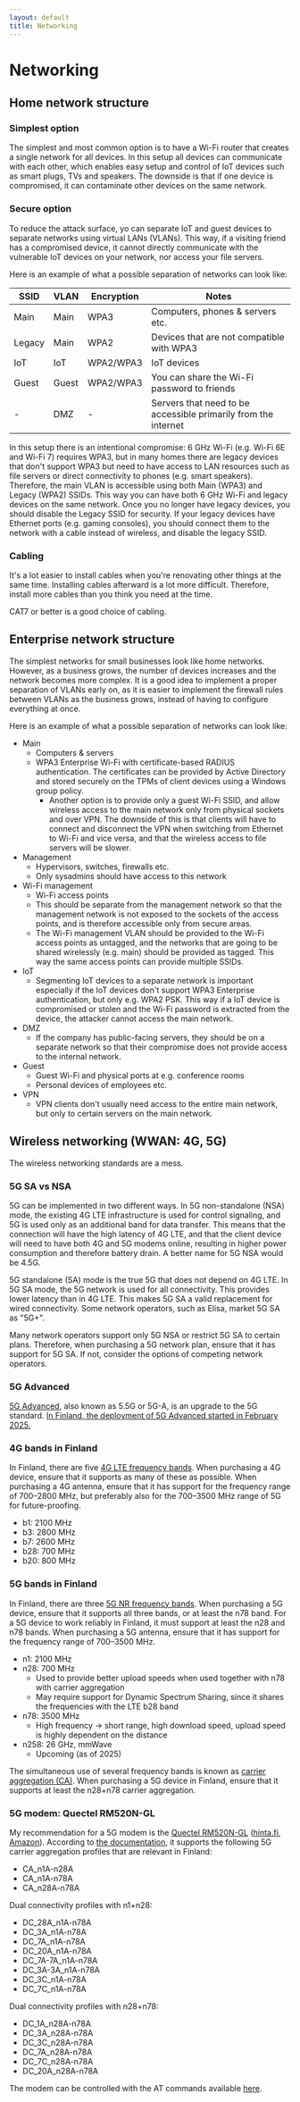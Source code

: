 ```yaml
---
layout: default
title: Networking
---
```

# Networking

## Home network structure
### Simplest option
The simplest and most common option is to have a Wi-Fi router that creates a single network for all devices.
In this setup all devices can communicate with each other,
which enables easy setup and control of IoT devices such as smart plugs, TVs and speakers.
The downside is that if one device is compromised,
it can contaminate other devices on the same network.


### Secure option
To reduce the attack surface,
yo can separate IoT and guest devices to separate networks using virtual LANs (VLANs).
This way, if a visiting friend has a compromised device,
it cannot directly communicate with the vulnerable IoT devices on your network,
nor access your file servers.

Here is an example of what a possible separation of networks can look like:

| SSID   | VLAN  | Encryption | Notes                                                          |
|--------|-------|------------|----------------------------------------------------------------|
| Main   | Main  | WPA3       | Computers, phones & servers etc.                               |
| Legacy | Main  | WPA2       | Devices that are not compatible with WPA3                      |
| IoT    | IoT   | WPA2/WPA3  | IoT devices                                                    |
| Guest  | Guest | WPA2/WPA3  | You can share the Wi-Fi password to friends                    |
| -      | DMZ   | -          | Servers that need to be accessible primarily from the internet |

In this setup there is an intentional compromise:
6 GHz Wi-Fi (e.g. Wi-Fi 6E and Wi-Fi 7) requires WPA3,
but in many homes there are legacy devices that don't support WPA3
but need to have access to LAN resources such as file servers or direct connectivity to phones (e.g. smart speakers).
Therefore, the main VLAN is accessible using both Main (WPA3) and Legacy (WPA2) SSIDs.
This way you can have both 6 GHz Wi-Fi and legacy devices on the same network.
Once you no longer have legacy devices, you should disable the Legacy SSID for security.
If your legacy devices have Ethernet ports (e.g. gaming consoles),
you should connect them to the network with a cable instead of wireless,
and disable the legacy SSID.


### Cabling
It's a lot easier to install cables when you're renovating other things at the same time.
Installing cables afterward is a lot more difficult.
Therefore, install more cables than you think you need at the time.

CAT7 or better is a good choice of cabling.



## Enterprise network structure
The simplest networks for small businesses look like home networks.
However, as a business grows, the number of devices increases and the network becomes more complex.
It is a good idea to implement a proper separation of VLANs early on,
as it is easier to implement the firewall rules between VLANs as the business grows,
instead of having to configure everything at once.

Here is an example of what a possible separation of networks can look like:

- Main
  - Computers & servers
  - WPA3 Enterprise Wi-Fi with certificate-based RADIUS authentication.
    The certificates can be provided by Active Directory
    and stored securely on the TPMs of client devices using a Windows group policy.
    - Another option is to provide only a guest Wi-Fi SSID,
      and allow wireless access to the main network only from physical sockets and over VPN.
      The downside of this is that clients will have to connect and disconnect the VPN
      when switching from Ethernet to Wi-Fi and vice versa,
      and that the wireless access to file servers will be slower.
- Management
  - Hypervisors, switches, firewalls etc.
  - Only sysadmins should have access to this network
- Wi-Fi management
  - Wi-Fi access points
  - This should be separate from the management network
    so that the management network is not exposed to the sockets of the access points,
    and is therefore accessible only from secure areas.
  - The Wi-Fi management VLAN should be provided to the Wi-Fi access points as untagged,
    and the networks that are going to be shared wirelessly (e.g. main) should be provided as tagged.
    This way the same access points can provide multiple SSIDs.
- IoT
  - Segmenting IoT devices to a separate network is important especially if the IoT devices don't support
    WPA3 Enterprise authentication, but only e.g. WPA2 PSK.
    This way if a IoT device is compromised or stolen and the Wi-Fi password is extracted from the device,
    the attacker cannot access the main network.
- DMZ
  - If the company has public-facing servers,
    they should be on a separate network so that their compromise does not provide access to the internal network.
- Guest
  - Guest Wi-Fi and physical ports at e.g. conference rooms
  - Personal devices of employees etc.
- VPN
  - VPN clients don't usually need access to the entire main network, but only to certain servers on the main network.


## Wireless networking (WWAN: 4G, 5G)
The wireless networking standards are a mess.


### 5G SA vs NSA
5G can be implemented in two different ways.
In 5G non-standalone (NSA) mode,
the existing 4G LTE infrastructure is used for control signaling,
and 5G is used only as an additional band for data transfer.
This means that the connection will have the high latency of 4G LTE,
and that the client device will need to have both 4G and 5G modems online,
resulting in higher power consumption and therefore battery drain.
A better name for 5G NSA would be 4.5G.

5G standalone (SA) mode is the true 5G that does not depend on 4G LTE.
In 5G SA mode, the 5G network is used for all connectivity.
This provides lower latency than in 4G LTE.
This makes 5G SA a valid replacement for wired connectivity.
Some network operators, such as Elisa, market 5G SA as "5G+".

Many network operators support only 5G NSA or restrict 5G SA to certain plans.
Therefore, when purchasing a 5G network plan, ensure that it has support for 5G SA.
If not, consider the options of competing network operators.


### 5G Advanced
[5G Advanced](https://en.wikipedia.org/wiki/5G#5G-Advanced),
also known as 5.5G or 5G-A, is an upgrade to the 5G standard.
[In Finland, the deployment of 5G Advanced started in February 2025.](https://elisa.fi/yhtiotieto/uutishuone/tiedotteet/odotettu-parannus-mobiiliyhteyksiin-%E2%80%93-maailman-ensimm%C3%A4iset-kuluttaja-asiakkaat-k%C3%A4ytt%C3%A4v%C3%A4t-5-5g:t%C3%A4-elisan-verkossa/76140715069966/)


### 4G bands in Finland
In Finland, there are five
[4G LTE frequency bands](https://en.wikipedia.org/wiki/LTE_frequency_bands).
When purchasing a 4G device, ensure that it supports as many of these as possible.
When purchasing a 4G antenna, ensure that it has support for the frequency range of 700–2800 MHz,
but preferably also for the 700–3500 MHz range of 5G for future-proofing.

- b1: 2100 MHz
- b3: 2800 MHz
- b7: 2600 MHz
- b28: 700 MHz
- b20: 800 MHz


### 5G bands in Finland
In Finland, there are three
[5G NR frequency bands](https://en.wikipedia.org/wiki/5G_NR_frequency_bands).
When purchasing a 5G device, ensure that it supports all three bands,
or at least the n78 band.
For a 5G device to work reliably in Finland, it must support at least the n28 and n78 bands.
When purchasing a 5G antenna, ensure that it has support for the frequency range of 700–3500 MHz.

- n1: 2100 MHz
- n28: 700 MHz
  - Used to provide better upload speeds when used together with n78 with carrier aggregation
  - May require support for Dynamic Spectrum Sharing, since it shares the frequencies with the LTE b28 band
- n78: 3500 MHz
  - High frequency → short range, high download speed, upload speed is highly dependent on the distance
- n258: 26 GHz, mmWave
  - Upcoming (as of 2025)

The simultaneous use of several frequency bands is known as
[carrier aggregation (CA)](https://en.wikipedia.org/wiki/Carrier_aggregation).
When purchasing a 5G device in Finland, ensure that it supports at least the n28+n78 carrier aggregation.


### 5G modem: Quectel RM520N-GL
My recommendation for a 5G modem is the
[Quectel RM520N-GL](https://www.quectel.com/product/5g-rm520n-series/)
([hinta.fi](https://hinta.fi/haku?q=RM520N-GL), [Amazon](https://www.amazon.de/dp/B0DP69BYJW)).
According to
[the documentation](https://github.com/4IceG/RM520N-GL/blob/main/Documents/Quectel_RM520N-GL_CA%26EN-DC_Features_V1.0.xls),
it supports the following 5G carrier aggregation profiles that are relevant in Finland:
- CA_n1A-n28A
- CA_n1A-n78A
- CA_n28A-n78A

Dual connectivity profiles with n1+n28:
- DC_28A_n1A-n78A
- DC_3A_n1A-n78A
- DC_7A_n1A-n78A
- DC_20A_n1A-n78A
- DC_7A-7A_n1A-n78A
- DC_3A-3A_n1A-n78A
- DC_3C_n1A-n78A
- DC_7C_n1A-n78A

Dual connectivity profiles with n28+n78:
- DC_1A_n28A-n78A
- DC_3A_n28A-n78A
- DC_3C_n28A-n78A
- DC_7A_n28A-n78A
- DC_7C_n28A-n78A
- DC_20A_n28A-n78A

The modem can be controlled with the AT commands available
[here](https://github.com/4IceG/RM520N-GL/blob/main/Documents/Quectel_RG520N%26RG525F%26RG5x0F%26RM5x0N%26RM521F_Series_AT_Commands_Manual_V1.0.pdf).

